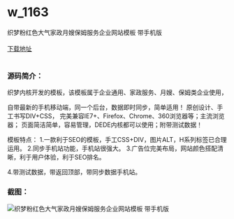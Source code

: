 # w_1163
织梦粉红色大气家政月嫂保姆服务企业网站模板 带手机版
<br/></br>
[下载地址](https://www.uuid2.com/1163.html "下载地址")
<br/></br>
<h3>源码简介：</h3>
<p>织梦内核开发的模板，该模板属于企业通用、家政服务、月嫂、保姆类企业使用，<p>
<p>自带最新的手机移动端，同一个后台，数据即时同步，简单适用！
原创设计、手工书写DIV+CSS，
完美兼容IE7+、Firefox、Chrome、360浏览器等；主流浏览器；
页面简洁简单，容易管理，DEDE内核都可以使用；附带测试数据！

模板特点：
1.一款利于SEO的模板，手工CSS+DIV，图片ALT，H系列标签已合理运用。
2.同步手机站功能，手机站很强大。
3.广告位完美布局，网站颜色搭配清晰，利于用户体验，利于SEO排名。<p>
<p>4.带测试数据，带返回顶部，带同步数据手机站。<p>
<h3>截图：</h3>
<img src="https://www.uuid2.com/wp-content/uploads/img/202107/2337ed3498.jpg" alt="织梦粉红色大气家政月嫂保姆服务企业网站模板 带手机版">
